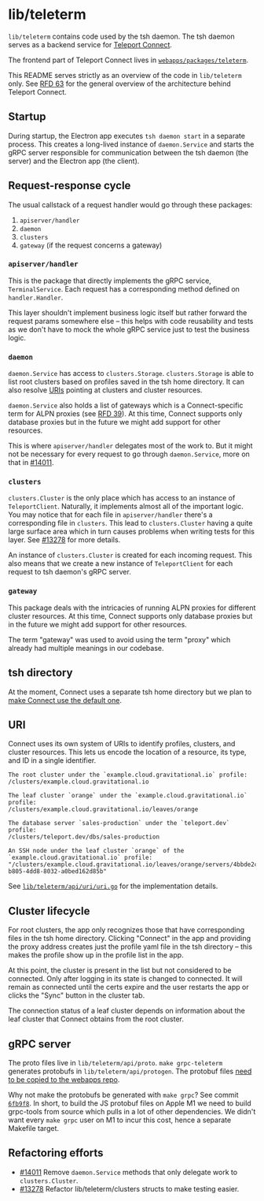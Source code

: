 # lib/teleterm

`lib/teleterm` contains code used by the tsh daemon. The tsh daemon serves as a backend service for
[Teleport Connect](https://goteleport.com/connect/).

The frontend part of Teleport Connect lives in
[`webapps/packages/teleterm`](https://github.com/gravitational/webapps/tree/master/packages/teleterm).

This README serves strictly as an overview of the code in `lib/teleterm` only. See [RFD
63](/rfd/0063-teleport-terminal.md) for the general overview of the architecture behind Teleport
Connect.

## Startup

During startup, the Electron app executes `tsh daemon start` in a separate process. This creates a
long-lived instance of `daemon.Service` and starts the gRPC server responsible for communication
between the tsh daemon (the server) and the Electron app (the client).


## Request-response cycle

The usual callstack of a request handler would go through these packages:

1. `apiserver/handler`
2. `daemon`
3. `clusters`
4. `gateway` (if the request concerns a gateway)

### `apiserver/handler`

This is the package that directly implements the gRPC service, `TerminalService`. Each request has a
corresponding method defined on `handler.Handler`.

This layer shouldn't implement business logic itself but rather forward the request params somewhere
else – this helps with code reusability and tests as we don't have to mock the whole gRPC service
just to test the business logic.

### `daemon`

`daemon.Service` has access to `clusters.Storage`. `clusters.Storage` is able to list root clusters
based on profiles saved in the tsh home directory. It can also resolve [URIs](#URI) pointing at
clusters and cluster resources.

`daemon.Service` also holds a list of gateways which is a Connect-specific term for ALPN proxies
(see [RFD 39](/rfd/0039-sni-alpn-teleport-proxy-routing.md)). At this time, Connect supports only
database proxies but in the future we might add support for other
resources.

This is where `apiserver/handler` delegates most of the work to. But it might not be necessary for
every request to go through `daemon.Service`, more on that in
[#14011](https://github.com/gravitational/teleport/issues/14011).

### `clusters`

`clusters.Cluster` is the only place which has access to an instance of `TeleportClient`. Naturally,
it implements almost all of the important logic. You may notice that for each file in
`apiserver/handler` there's a corresponding file in `clusters`. This lead to `clusters.Cluster`
having a quite large surface area which in turn causes problems when writing tests for this layer.
See [#13278](https://github.com/gravitational/teleport/issues/13278) for more details.

An instance of `clusters.Cluster` is created for each incoming request. This also means that we
create a new instance of `TeleportClient` for each request to tsh daemon's gRPC server.

### `gateway`

This package deals with the intricacies of running ALPN proxies for different cluster resources. At
this time, Connect supports only database proxies but in the future we might add support for other
resources.

The term "gateway" was used to avoid using the term "proxy" which already had multiple meanings in
our codebase.

## tsh directory

At the moment, Connect uses a separate tsh home directory but we plan to [make Connect use the
default one](https://github.com/gravitational/webapps.e/issues/295).

## URI

Connect uses its own system of URIs to identify profiles, clusters, and cluster resources. This lets
us encode the location of a resource, its type, and ID in a single identifier.

```
The root cluster under the `example.cloud.gravitational.io` profile:
/clusters/example.cloud.gravitational.io

The leaf cluster `orange` under the `example.cloud.gravitational.io` profile:
/clusters/example.cloud.gravitational.io/leaves/orange

The database server `sales-production` under the `teleport.dev` profile:
/clusters/teleport.dev/dbs/sales-production

An SSH node under the leaf cluster `orange` of the `example.cloud.gravitational.io` profile:
"/clusters/example.cloud.gravitational.io/leaves/orange/servers/4bbde2c9-b805-4dd8-8032-a0bed162d85b"
```

See [`lib/teleterm/api/uri/uri.go`](/lib/teleterm/api/uri/uri.go) for the implementation details.


## Cluster lifecycle

For root clusters, the app only recognizes those that have corresponding files in the tsh home
directory. Clicking "Connect" in the app and providing the proxy address creates just the profile
yaml file in the tsh directory – this makes the profile show up in the profile list in the app.

At this point, the cluster is present in the list but not considered to be connected. Only after
logging in its state is changed to connected. It will remain as connected until the certs expire and
the user restarts the app or clicks the "Sync" button in the cluster tab.

The connection status of a leaf cluster depends on information about the leaf cluster that Connect
obtains from the root cluster.

## gRPC server

The proto files live in `lib/teleterm/api/proto`. `make grpc-teleterm` generates protobufs in
`lib/teleterm/api/protogen`. The protobuf files [need to be copied to the webapps
repo](https://github.com/gravitational/webapps/tree/master/packages/teleterm#generating-tshd-grpc-protobuf-files).

Why not make the protobufs be generated with `make grpc`? See commit
[`6fb9f8`](https://github.com/gravitational/teleport/commit/6fb9f871a32832745f694aa85ec1856c746803d9).
In short, to build the JS protobuf files on Apple M1 we need to build grpc-tools from source which
pulls in a lot of other dependencies. We didn't want every `make grpc` user on M1 to incur this
cost, hence a separate Makefile target.


## Refactoring efforts

* [#14011](https://github.com/gravitational/teleport/issues/14011) Remove `daemon.Service` methods
  that only delegate work to `clusters.Cluster`.
* [#13278](https://github.com/gravitational/teleport/issues/13278) Refactor lib/teleterm/clusters
  structs to make testing easier.
